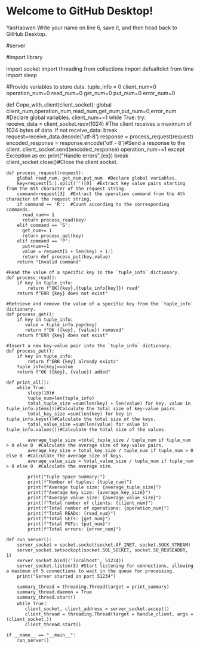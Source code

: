 # Welcome to GitHub Desktop!

YaoHaowen
Write your name on line 6, save it, and then head back to GitHub Desktop.

#server

#import library

import socket
import threading
from collections import defualtdict
from time import sleep

#Provide variables to store data.
tuple_info = 0
client_num=0
operation_num=0
read_num=0
get_num=0
put_num=0
error_num=0

def Cope_with_client(client_socket):
    global client_num,operation_num,read_num,get_num,put_num=0,error_num  #Declare global variables.
    client_num+=1
    while True:
      try:  
        receive_data = client_socket.recv(1024)  #The client receives a maximum of 1024 bytes of data.
        if not receive_data:
            break
        request=receive_data.decode('utf-8')
        response = process_request(request)
        encoded_response = response.encode('utf - 8')#Send a response to the client.
        client_socket.send(encoded_response)
        operation_num+=1
      except Exception as ex:
        print("Handle errors",{ex})
        break
    client_socket.close()#Close the client socket.

    def process_request(request):
        global read_num, get_num,put_num  #Declare global variables.
        key=request[5:].split('')[0]  #Extract key value pairs starting from the 6th character of the request string.
        command=request[3]  #Extract the operation command from the 4th character of the request string.
        if command == 'R':  #Count according to the corresponding commands.
          read_num+= 1
          return process_read(key)
        elif command == 'G':
          get_num+= 1
          return process_get(key)
        elif command == 'P':
          put+num+=1
          value = request[5 + len(key) + 1:]
          return def process_put(key,value)
        return "Invalid command"

    #Read the value of a specific key in the `tuple_info` dictionary. 
    def process_read():
        if key in tuple_info:
            return f"OK({key},{tuple_info[key]}) read"
        return f"ERR {key} does not exist"

    #Retrieve and remove the value of a specific key from the `tuple_info` dictionary.
    def process_get():
        if key in tuple_info:
           value = tuple_info.pop(key)
           return f"OK ({key}, {value}) removed"
        return f"ERR {key} does not exist"

    #Insert a new key-value pair into the `tuple_info` dictionary.
    def process_put():
        if key in tuple_info:
            return f"ERR {key} already exists"
        tuple_info[key]=value
        return f"OK ({key}, {value}) added"

    def print_all():
        while True:
            sleep(10)#
            tuple_num=len(tuple_info)
            total_tuple_size =sum(len(key) + len(value) for key, value in tuple_info.items())#Calculate the total size of key-value pairs.
            total_key_size =sum(len(key) for key in tuple_info.keys())#Calculate the total size of the keys.
            total_value_size =sum(len(value) for value in tuple_info.values())#Calculate the total size of the values.

            average_tuple_size =total_tuple_size / tuple_num if tuple_num > 0 else 0  #Calculate the average size of key-value pairs.
            average_key_size = total_key_size / tuple_num if tuple_num > 0 else 0  #Calculate the average size of keys.
            average_value_size = total_value_size / tuple_num if tuple_num > 0 else 0  #Calculate the average size.

            print("Tuple Space Summary:")
            print(f"Number of tuples: {tuple_num}")
            print(f"Average tuple size: {average_tuple_size}")
            print(f"Average key size: {average_key_size}")
            print(f"Average value size: {average_value_size}")
            print(f"Total number of clients: {client_num}")
            print(f"Total number of operations: {operation_num}")
            print(f"Total READs: {read_num}")
            print(f"Total GETs: {get_num}")
            print(f"Total PUTs: {put_num}")
            print(f"Total errors: {error_num}")

    def run_server():
        server_socket = socket.socket(socket.AF_INET, socket.SOCK_STREAM)
        server_socket.setsockopt(socket.SOL_SOCKET, socket.SO_REUSEADDR, 1)
        server_socket.bind(('localhost', 51234))
        server_socket.listen(5) #Start listening for connections, allowing a maximum of 5 connections to wait in the queue for processing. 
        print("Server started on port 51234")

        summary_thread = threading.Thread(target = print_summary)
        summary_thread.daemon = True
        summary_thread.start()                        
        while True：
           client_socket, client_address = server_socket.accept()
           client_thread = threading.Thread(target = handle_client, args = (client_socket,))
           client_thread.start()

    if __name__ == "__main__":
        run_server()